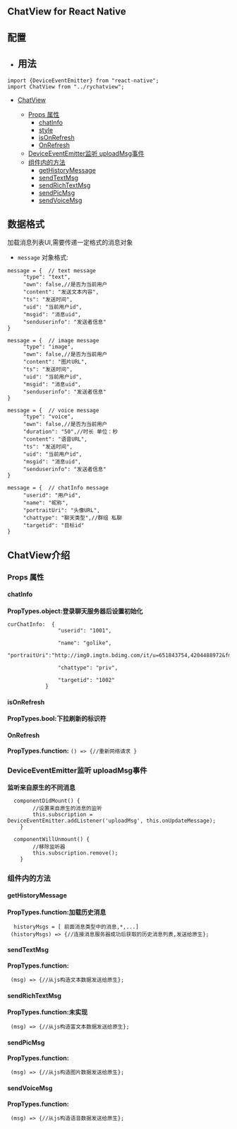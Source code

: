 ## ChatView for React Native

## 配置

- ## 用法

```
import {DeviceEventEmitter} from "react-native";
import ChatView from "../rychatview";
```

- [ChatView](#ChatView)

  - [Props 属性]()
    - [chatInfo](#chatInfo)
    - [style](#style)
    - [isOnRefresh](#isOnRefresh)
    - [OnRefresh](#OnRefresh)
  - [DeviceEventEmitter监听 uploadMsg事件]()
  - [组件内的方法]()
    - [getHistoryMessage](#getHistoryMessage)
    - [sendTextMsg](#sendTextMsg)
    - [sendRichTextMsg](#sendRichTextMsg)
    - [sendPicMsg](#sendPicMsg)
    - [sendVoiceMsg](#sendVoiceMsg)


## 数据格式

加载消息列表UI,需要传递一定格式的消息对象

- `message` 对象格式:

```
message = {  // text message
     "type": "text",
     "own": false,//是否为当前用户
     "content": "发送文本内容",
     "ts": "发送时间",
     "uid": "当前用户id",
     "msgid": "消息uid",
     "senduserinfo": "发送者信息"
}    

message = {  // image message
     "type": "image",
     "own": false,//是否为当前用户
     "content": "图片URL",
     "ts": "发送时间",
     "uid": "当前用户id",
     "msgid": "消息uid",
     "senduserinfo": "发送者信息"
}

message = {  // voice message
     "type": "voice",
     "own": false,//是否为当前用户
     "duration": "50",//时长 单位：秒
     "content": "语音URL",
     "ts": "发送时间",
     "uid": "当前用户id",
     "msgid": "消息uid",
     "senduserinfo": "发送者信息"
}

message = {  // chatInfo message
     "userid": "用户id",
     "name": "昵称",
     "portraitUri": "头像URL",
     "chattype": "聊天类型",//群组 私聊
     "targetid": "目标id"
}

```

## ChatView介绍

### Props 属性

#### chatInfo

**PropTypes.object:登录聊天服务器后设置初始化**

```
curChatInfo:  {
                "userid": "1001",
                
                "name": "golike",
                "portraitUri":"http://img0.imgtn.bdimg.com/it/u=651843754,4204488972&fm=213&gp=0.jpg",

                "chattype": "priv",

                "targetid": "1002"
            }
```

#### isOnRefresh

**PropTypes.bool:下拉刷新的标识符**

#### OnRefresh

**PropTypes.function:** ```() => {//重新网络请求 } ```

### DeviceEventEmitter监听 uploadMsg事件

**监听来自原生的不同消息** 

```
  componentDidMount() {
        //设置来自原生的消息的监听
        this.subscription = DeviceEventEmitter.addListener('uploadMsg', this.onUpdateMessage);
    }

  componentWillUnmount() {
        //移除监听器
        this.subscription.remove();
    }
```

### 组件内的方法

#### getHistoryMessage

**PropTypes.function:加载历史消息**

```
  historyMsgs = [ 前面消息类型中的消息,*,...]
 (historyMsgs) => {//连接消息服务器成功后获取的历史消息列表,发送给原生};
```

#### sendTextMsg

**PropTypes.function:**

```
 (msg) => {//从js构造文本数据发送给原生};
```

#### sendRichTextMsg

**PropTypes.function:未实现**

```
 (msg) => {//从js构造富文本数据发送给原生};
```

#### sendPicMsg

**PropTypes.function:**

```
 (msg) => {//从js构造图片数据发送给原生};
```

#### sendVoiceMsg

**PropTypes.function:**

```
 (msg) => {//从js构造语音数据发送给原生};
```